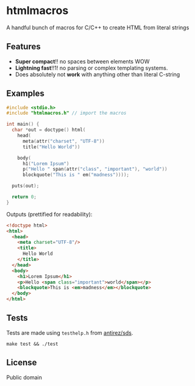 # htmlmacros

A handful bunch of macros for C/C++ to create HTML from literal strings 

## Features

* **Super compact**!! no spaces between elements WOW
* **Lightning fast**!!1! no parsing or complex templating systems. 
* Does absolutely not **work** with anything other than literal C-string

## Examples
```c
#include <stdio.h>
#include "htmlmacros.h" // import the macros

int main() {
  char *out = doctype() html(
    head(
      meta(attr("charset", "UTF-8"))
      title("Hello World"))

    body(
      h1("Lorem Ipsum")
      p("Hello " span(attr("class", "important"), "world"))
      blockquote("This is " em("madness"))));

  puts(out);

  return 0;
}
```

Outputs (prettified for readability): 
```html
<!doctype html>
<html>
  <head>
    <meta charset="UTF-8"/>
    <title>
      Hello World
    </title>
  </head>
  <body>
    <h1>Lorem Ipsum</h1>
    <p>Hello <span class="important">world</span></p>
    <blockquote>This is <em>madness</em></blockquote>
  </body>
</html>
```
## Tests
    
Tests are made using `testhelp.h` from [antirez/sds](https://github.com/antirez/sds).

    make test && ./test
    
## License

  Public domain
